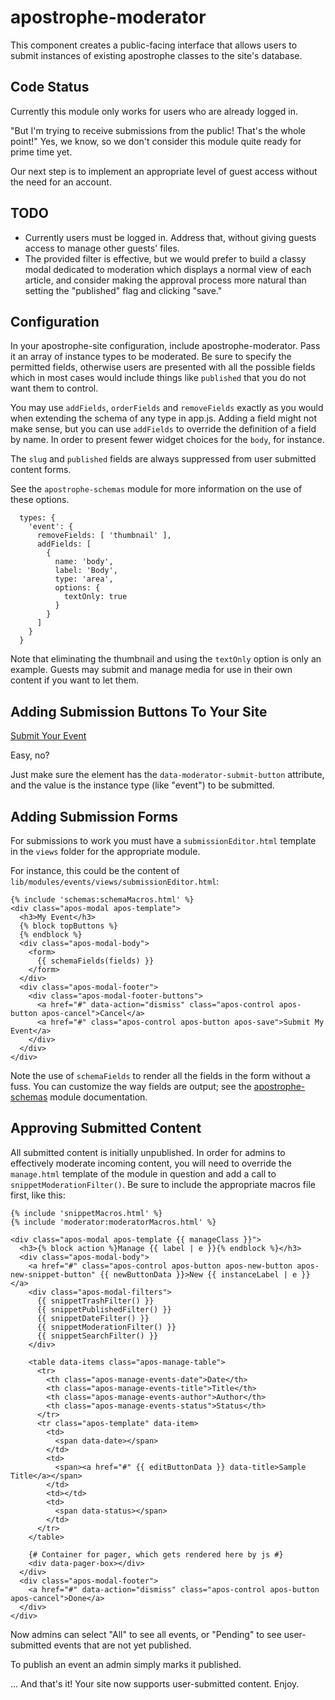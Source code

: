 apostrophe-moderator
====================

This component creates a public-facing interface that allows users to submit instances of existing apostrophe classes to the site's database.

## Code Status

Currently this module only works for users who are already logged in.

"But I'm trying to receive submissions from the public! That's the whole point!" Yes, we know, so we don't consider this module quite ready for prime time yet.

Our next step is to implement an appropriate level of guest access without the need for an account.

## TODO

* Currently users must be logged in. Address that, without giving guests access to manage other guests' files.
* The provided filter is effective, but we would prefer to build a classy modal dedicated to moderation which displays a normal view of each article, and consider making the approval process more natural than setting the "published" flag and clicking "save."

## Configuration

In your apostrophe-site configuration, include apostrophe-moderator. Pass it an array of instance types to be moderated. Be sure to specify the permitted fields, otherwise users are presented with all the possible fields which in most cases would include things like `published` that you do not want them to control.

You may use `addFields`, `orderFields` and `removeFields` exactly as you would when extending the schema of any type in app.js. Adding a field might not make sense, but you can use `addFields` to override the definition of a field by name. In order to present fewer widget choices for the `body`, for instance.

The `slug` and `published` fields are always suppressed from user submitted content forms.

See the `apostrophe-schemas` module for more information on the use of these options.

```
  types: {
    'event': {
      removeFields: [ 'thumbnail' ],
      addFields: [
        {
          name: 'body',
          label: 'Body',
          type: 'area',
          options: {
            textOnly: true
          }
        }
      ]
    }
  }
```

Note that eliminating the thumbnail and using the `textOnly` option is only an example. Guests may submit and manage media for use in their own content if you want to let them.

## Adding Submission Buttons To Your Site

<a href="#" data-moderator-submit-button="event">Submit Your Event</a>

Easy, no?

Just make sure the element has the `data-moderator-submit-button` attribute, and the value is the instance type (like "event") to be submitted.

## Adding Submission Forms

For submissions to work you must have a `submissionEditor.html` template in the `views` folder for the appropriate module.

For instance, this could be the content of `lib/modules/events/views/submissionEditor.html`:

```jinja
{% include 'schemas:schemaMacros.html' %}
<div class="apos-modal apos-template">
  <h3>My Event</h3>
  {% block topButtons %}
  {% endblock %}
  <div class="apos-modal-body">
    <form>
      {{ schemaFields(fields) }}
    </form>
  </div>
  <div class="apos-modal-footer">
    <div class="apos-modal-footer-buttons">
      <a href="#" data-action="dismiss" class="apos-control apos-button apos-cancel">Cancel</a>
      <a href="#" class="apos-control apos-button apos-save">Submit My Event</a>
    </div>
  </div>
</div>
```

Note the use of `schemaFields` to render all the fields in the form without a fuss. You can customize the way fields are output; see the [apostrophe-schemas](apostrophe-schemas) module documentation.

## Approving Submitted Content

All submitted content is initially unpublished. In order for admins to effectively moderate incoming content, you will need to override the `manage.html` template of the module in question and add a call to `snippetModerationFilter()`. Be sure to include the appropriate macros file first, like this:

```jinja
{% include 'snippetMacros.html' %}
{% include 'moderator:moderatorMacros.html' %}

<div class="apos-modal apos-template {{ manageClass }}">
  <h3>{% block action %}Manage {{ label | e }}{% endblock %}</h3>
  <div class="apos-modal-body">
    <a href="#" class="apos-control apos-button apos-new-button apos-new-snippet-button" {{ newButtonData }}>New {{ instanceLabel | e }}</a>
    <div class="apos-modal-filters">
      {{ snippetTrashFilter() }}
      {{ snippetPublishedFilter() }}
      {{ snippetDateFilter() }}
      {{ snippetModerationFilter() }}
      {{ snippetSearchFilter() }}
    </div>

    <table data-items class="apos-manage-table">
      <tr>
        <th class="apos-manage-events-date">Date</th>
        <th class="apos-manage-events-title">Title</th>
        <th class="apos-manage-events-author">Author</th>
        <th class="apos-manage-events-status">Status</th>
      </tr>
      <tr class="apos-template" data-item>
        <td>
          <span data-date></span>
        </td>
        <td>
          <span><a href="#" {{ editButtonData }} data-title>Sample Title</a></span>
        </td>
        <td></td>
        <td>
          <span data-status></span>
        </td>
      </tr>
    </table>

    {# Container for pager, which gets rendered here by js #}
    <div data-pager-box></div>
  </div>
  <div class="apos-modal-footer">
    <a href="#" data-action="dismiss" class="apos-control apos-button apos-cancel">Done</a>
  </div>
</div>
```

Now admins can select "All" to see all events, or "Pending" to see user-submitted events that are not yet published.

To publish an event an admin simply marks it published.

... And that's it! Your site now supports user-submitted content. Enjoy.

